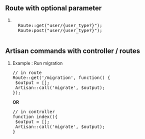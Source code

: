 ## Route with optional parameter
<ol>
  <li> <pre> 
  Route::get("user/{user_type?}");
  Route:post("user/{user_type?}");
  </pre> </li>
</ol>

## Artisan commands with controller / routes
<ol>
  <li> Example :  Run migration <br>
<pre>
// in route 
Route::get('/migration', function() {
 $output = [];
 Artisan::call('migrate', $output); 
});
</pre>
<b> OR </b>
<br>
<pre>
// in controller 
function index(){
 $output = [];
 Artisan::call('migrate', $output);
}
</pre>
  </li>
</ol>
